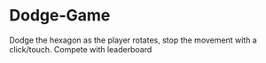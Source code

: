 # Dodge-Game
Dodge the hexagon as the player rotates, stop the movement with a click/touch. Compete with leaderboard
